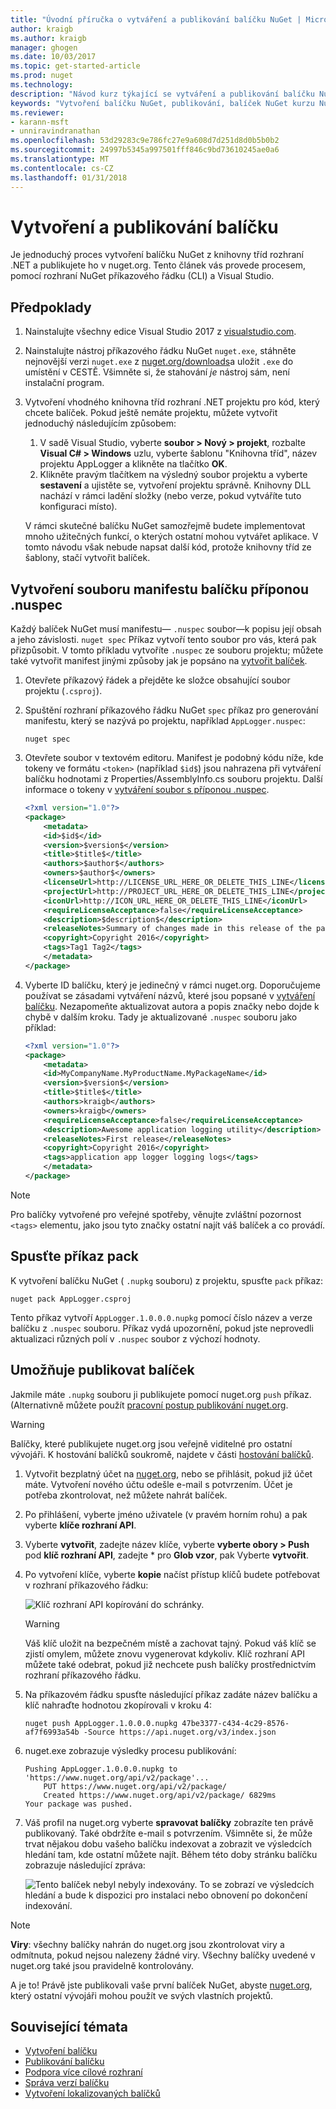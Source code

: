 ```yaml
---
title: "Úvodní příručka o vytváření a publikování balíčku NuGet | Microsoft Docs"
author: kraigb
ms.author: kraigb
manager: ghogen
ms.date: 10/03/2017
ms.topic: get-started-article
ms.prod: nuget
ms.technology: 
description: "Návod kurz týkající se vytváření a publikování balíčku NuGet pomocí rozhraní příkazového řádku nuget.exe a Visual Studio."
keywords: "Vytvoření balíčku NuGet, publikování, balíček NuGet kurzu NuGet"
ms.reviewer:
- karann-msft
- unniravindranathan
ms.openlocfilehash: 53d29283c9e786fc27e9a608d7d251d8d0b5b0b2
ms.sourcegitcommit: 24997b5345a997501fff846c9bd73610245ae0a6
ms.translationtype: MT
ms.contentlocale: cs-CZ
ms.lasthandoff: 01/31/2018
---
```

# <a name="create-and-publish-a-package"></a>Vytvoření a publikování balíčku

Je jednoduchý proces vytvoření balíčku NuGet z knihovny tříd rozhraní .NET a publikujete ho v nuget.org. Tento článek vás provede procesem, pomocí rozhraní NuGet příkazového řádku (CLI) a Visual Studio.

## <a name="pre-requisites"></a>Předpoklady

1. Nainstalujte všechny edice Visual Studio 2017 z [visualstudio.com](https://www.visualstudio.com/).

1. Nainstalujte nástroj příkazového řádku NuGet `nuget.exe`, stáhněte nejnovější verzi `nuget.exe` z [nuget.org/downloads](https://nuget.org/downloads)a uložit `.exe` do umístění v CESTĚ. Všimněte si, že stahování *je* nástroj sám, není instalační program.

1. Vytvoření vhodného knihovna tříd rozhraní .NET projektu pro kód, který chcete balíček. Pokud ještě nemáte projektu, můžete vytvořit jednoduchý následujícím způsobem:
    1. V sadě Visual Studio, vyberte **soubor > Nový > projekt**, rozbalte **Visual C# > Windows** uzlu, vyberte šablonu "Knihovna tříd", název projektu AppLogger a klikněte na tlačítko **OK**.
    1. Klikněte pravým tlačítkem na výsledný soubor projektu a vyberte **sestavení** a ujistěte se, vytvoření projektu správně. Knihovny DLL nachází v rámci ladění složky (nebo verze, pokud vytváříte tuto konfiguraci místo).

    V rámci skutečné balíčku NuGet samozřejmě budete implementovat mnoho užitečných funkcí, o kterých ostatní mohou vytvářet aplikace. V tomto návodu však nebude napsat další kód, protože knihovny tříd ze šablony, stačí vytvořit balíček.

## <a name="create-the-nuspec-package-manifest-file"></a>Vytvoření souboru manifestu balíčku příponou .nuspec

Každý balíček NuGet musí manifestu&mdash; `.nuspec` soubor&mdash;k popisu její obsah a jeho závislosti. `nuget spec` Příkaz vytvoří tento soubor pro vás, která pak přizpůsobit. V tomto příkladu vytvoříte `.nuspec` ze souboru projektu; můžete také vytvořit manifest jinými způsoby jak je popsáno na [vytvořit balíček](../create-packages/creating-a-package.md).

1. Otevřete příkazový řádek a přejděte ke složce obsahující soubor projektu (`.csproj`).

1. Spuštění rozhraní příkazového řádku NuGet `spec` příkaz pro generování manifestu, který se nazývá po projektu, například `AppLogger.nuspec`:

    ```cli
    nuget spec
    ```

1. Otevřete soubor v textovém editoru. Manifest je podobný kódu níže, kde tokeny ve formátu `<token>` (například `$id$`) jsou nahrazena při vytváření balíčku hodnotami z Properties/AssemblyInfo.cs souboru projektu. Další informace o tokeny v [vytváření soubor s příponou .nuspec](../create-packages/creating-a-package.md#creating-the-nuspec-file).

    ```xml
    <?xml version="1.0"?>
    <package>
        <metadata>
        <id>$id$</id>
        <version>$version$</version>
        <title>$title$</title>
        <authors>$author$</authors>
        <owners>$author$</owners>
        <licenseUrl>http://LICENSE_URL_HERE_OR_DELETE_THIS_LINE</licenseUrl>
        <projectUrl>http://PROJECT_URL_HERE_OR_DELETE_THIS_LINE</projectUrl>
        <iconUrl>http://ICON_URL_HERE_OR_DELETE_THIS_LINE</iconUrl>
        <requireLicenseAcceptance>false</requireLicenseAcceptance>
        <description>$description$</description>
        <releaseNotes>Summary of changes made in this release of the package.</releaseNotes>
        <copyright>Copyright 2016</copyright>
        <tags>Tag1 Tag2</tags>
        </metadata>
    </package>
    ```

1. Vyberte ID balíčku, který je jedinečný v rámci nuget.org. Doporučujeme používat se zásadami vytváření názvů, které jsou popsané v [vytváření balíčku](../create-packages/creating-a-package.md#choosing-a-unique-package-identifier-and-setting-the-version-number). Nezapomeňte aktualizovat autora a popis značky nebo dojde k chybě v dalším kroku. Tady je aktualizované `.nuspec` souboru jako příklad:

    ```xml
    <?xml version="1.0"?>
    <package>
        <metadata>
        <id>MyCompanyName.MyProductName.MyPackageName</id>
        <version>$version$</version>
        <title>$title$</title>
        <authors>kraigb</authors>
        <owners>kraigb</owners>
        <requireLicenseAcceptance>false</requireLicenseAcceptance>
        <description>Awesome application logging utility</description>
        <releaseNotes>First release</releaseNotes>
        <copyright>Copyright 2016</copyright>
        <tags>application app logger logging logs</tags>
        </metadata>
    </package>
    ```

> [!Note]
> Pro balíčky vytvořené pro veřejné spotřeby, věnujte zvláštní pozornost `<tags>` elementu, jako jsou tyto značky ostatní najít váš balíček a co provádí.

## <a name="run-the-pack-command"></a>Spusťte příkaz pack

K vytvoření balíčku NuGet ( `.nupkg` souboru) z projektu, spusťte `pack` příkaz:

```cli
nuget pack AppLogger.csproj
```

Tento příkaz vytvoří `AppLogger.1.0.0.0.nupkg` pomocí číslo název a verze balíčku z `.nuspec` souboru. Příkaz vydá upozornění, pokud jste neprovedli aktualizaci různých polí v `.nuspec` soubor z výchozí hodnoty.

## <a name="publish-the-package"></a>Umožňuje publikovat balíček

Jakmile máte `.nupkg` souboru ji publikujete pomocí nuget.org `push` příkaz. (Alternativně můžete použít [pracovní postup publikování nuget.org](../create-packages/publish-a-package.md#publish-to-nugetorg).

> [!Warning]
> Balíčky, které publikujete nuget.org jsou veřejně viditelné pro ostatní vývojáři. K hostování balíčků soukromě, najdete v části [hostování balíčků](../hosting-packages/overview.md).

1. Vytvořit bezplatný účet na [nuget.org](https://www.nuget.org/users/account/LogOn?returnUrl=%2F), nebo se přihlásit, pokud již účet máte. Vytvoření nového účtu odešle e-mail s potvrzením. Účet je potřeba zkontrolovat, než můžete nahrát balíček.

1. Po přihlášení, vyberte jméno uživatele (v pravém horním rohu) a pak vyberte **klíče rozhraní API**.

1. Vyberte **vytvořit**, zadejte název klíče, vyberte **vyberte obory > Push** pod **klíč rozhraní API**, zadejte * pro **Glob vzor**, pak Vyberte **vytvořit**.

1. Po vytvoření klíče, vyberte **kopie** načíst přístup klíčů budete potřebovat v rozhraní příkazového řádku:

    ![Klíč rozhraní API kopírování do schránky.](media/QS_Create-02-APIKey.png)

    > [!Warning]
    > Váš klíč uložit na bezpečném místě a zachovat tajný. Pokud váš klíč se zjistí omylem, můžete znovu vygenerovat kdykoliv. Klíč rozhraní API můžete také odebrat, pokud již nechcete push balíčky prostřednictvím rozhraní příkazového řádku.

1. Na příkazovém řádku spusťte následující příkaz zadáte název balíčku a klíč nahraďte hodnotou zkopírovali v kroku 4:

    ```cli
    nuget push AppLogger.1.0.0.0.nupkg 47be3377-c434-4c29-8576-af7f6993a54b -Source https://api.nuget.org/v3/index.json
    ```

1. nuget.exe zobrazuje výsledky procesu publikování:

    ```output
    Pushing AppLogger.1.0.0.0.nupkg to 'https://www.nuget.org/api/v2/package'...
        PUT https://www.nuget.org/api/v2/package/
        Created https://www.nuget.org/api/v2/package/ 6829ms
    Your package was pushed. 
    ```

1. Váš profil na nuget.org vyberte **spravovat balíčky** zobrazíte ten právě publikovaný. Také obdržíte e-mail s potvrzením. Všimněte si, že může trvat nějakou dobu vašeho balíčku indexovat a zobrazit ve výsledcích hledání tam, kde ostatní můžete najít. Během této doby stránku balíčku zobrazuje následující zpráva:

    ![Tento balíček nebyl nebyly indexovány. To se zobrazí ve výsledcích hledání a bude k dispozici pro instalaci nebo obnovení po dokončení indexování.](media/QS_Create-03-NotIndexed.png)

> [!Note]
> **Viry**: všechny balíčky nahrán do nuget.org jsou zkontrolovat viry a odmítnuta, pokud nejsou nalezeny žádné viry. Všechny balíčky uvedené v nuget.org také jsou pravidelně kontrolovány.

A je to! Právě jste publikovali vaše první balíček NuGet, abyste [nuget.org](https://www.nuget.org/), který ostatní vývojáři mohou použít ve svých vlastních projektů.

## <a name="related-topics"></a>Související témata

- [Vytvoření balíčku](../create-packages/creating-a-package.md)
- [Publikování balíčku](../create-packages/publish-a-package.md)
- [Podpora více cílové rozhraní](../create-packages/supporting-multiple-target-frameworks.md)
- [Správa verzí balíčku](../reference/package-versioning.md)
- [Vytvoření lokalizovaných balíčků](../create-packages/creating-localized-packages.md)
